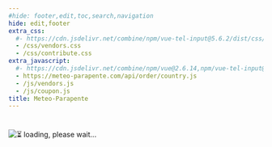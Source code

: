 ```yaml
---
#hide: footer,edit,toc,search,navigation
hide: edit,footer
extra_css:
  #- https://cdn.jsdelivr.net/combine/npm/vue-tel-input@5.6.2/dist/css/component.min.css,npm/vue-tel-input@5.6.2/dist/css/sprite.min.css
  - /css/vendors.css
  - /css/contribute.css
extra_javascript:
  #- https://cdn.jsdelivr.net/combine/npm/vue@2.6.14,npm/vue-tel-input@5.6.2/dist/vue-tel-input.umd.min.js,npm/vue-resource@1.5.3/dist/vue-resource.min.js
  - https://meteo-parapente.com/api/order/country.js
  - /js/vendors.js
  - /js/coupon.js
title: Meteo-Parapente
---
```

<h1></h1>
<script>
  const mp_form_locale = {
    locale: `en`,
    default_country: `GB`,
    activate: `Activate your access`,
    soon_enjoy: `You will be able to enjoy the full potential of Meteo-Parapente.`,
    fill_the_form: `Fill the form to receive your login and password.`,
    activation_code: `Your 16-digits activation code`,
    email: `Email`,
    mobile_phone: `Mobile phone`,
    mobile_phone_small_text: `Only used to receive your access code and to reset it in case you lose it. If you don't have a cell phone, contact support@meteo-parapente.com`,
    submit: `Submit ►`,
    terms_approval: `By clicking on "submit", you hereby agree and consent to the <a href="/legal/#general-conditions-of-use-of-meteo-parapente" target="_blank">general conditions of use of Meteo-Parapente</a>, the <a href="/legal/#specific-conditions-of-membership-of-the-contributors-club" target="_blank">specific conditions of membership of the contributors club</a> and the <a href="/privacy/" target="_blank">privacy policy</a>.`,
    error_email: `Email address is not valid`,
    error_phone: `Phone number is not valid`,
    error_coupon: `Please check activation code`,
    invalid_coupon: `Activation code is not longer valid`,
    unknown_coupon: `Unknown activation code`,
    error_request: `Error: cannot reach server. Check your connection and try again.`,
    need_help: `Do you need help?`,
    email_us: `Write an email to <strong>support@meteo-parapente.com</strong>`,
    thank_you: `Thank you!`,
    access_activated: `Your access is activated.`,
    enjoy: `You can now enjoy Meteo-Parapente, on <a href="https://meteo-parapente.com">meteo-parapente.com</a> website or using the <a href="https://play.google.com/store/apps/details?id=com.meteo_parapente" target="_blank">Android</a> or <a href="https://apps.apple.com/app/meteo-parapente/id1255974302" target="_blank">iOS</a> mobile app.`,
    might_login: `When Meteo-Parapente asks you to <i>login or join the club</i>, click on <i>I am already a contributor</i> and enter your access code.`,
    login: `Login`,
    password: `Password`,
    here_is_code: `Here is your code. Don't lose it!`
  };
</script>
<div id="app">
  <p v-if="!ready"><img src="/img/load.gif" class="loading" alt="⏳ loading, please wait..." /></p>
</div>